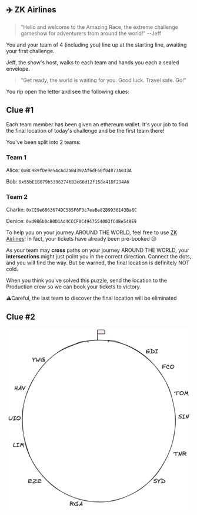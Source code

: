 ## ✈️ ZK Airlines

> "Hello and welcome to the Amazing Race, the extreme challenge gameshow for
adventurers from around the world!" --Jeff

You and your team of 4 (including you) line up at the starting line, awaiting
your first challenge.

Jeff, the show's host, walks to each team and hands you each a sealed envelope.

> "Get ready, the world is waiting for you. Good luck. Travel safe. Go!"

You rip open the letter and see the following clues:

## Clue #1

Each team member has been given an ethereum wallet. It's your job to find the
final location of today's challenge and be the first team there!

You've been split into 2 teams:

### Team 1

Alice: `0xBC989fDe9e54cAd2aB4392Af6dF60f04873A033A`

Bob: `0x55bE1B079b53962746B2e86d12f158a41DF294A6`

### Team 2

Charlie: `0xCE9e6063674DC585F6F3c7eaBe82B9936143Ba6C`

Denice: `0xd986b0cB0D1Ad4CCCF0C4947554003fC0Be548E9`

To help you on your journey AROUND THE WORLD, feel free to use [ZK Airlines](https://sepolia.explorer.zksync.io/address/0x327c77b741b710b4ddE1B7fA56aeB2D77299Bb0e)! In fact, your
tickets have already been pre-booked 😉

As your team may **cross** paths on your journey AROUND THE WORLD, your
**intersections** might just point you in the correct direction. Connect the
dots, and you will find the way. But be warned, the final location is definitely
NOT cold.

When you think you've solved this puzzle, send the location to the Production
crew so we can book your tickets to victory.

⚠️Careful, the last team to discover the final location will be eliminated

## Clue #2

![Clue](clue.png "Clue #2")
